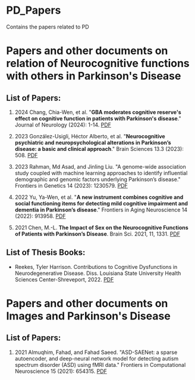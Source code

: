 # PD_Papers
Contains the papers related to PD

# Papers and other documents on relation of Neurocognitive functions with others in Parkinson's Disease

## List of Papers:
1. 2024 Chang, Chia-Wen, et al. "__GBA moderates cognitive reserve's effect on cognitive function in patients with Parkinson's disease__." Journal of Neurology (2024): 1-14. <a href="NC_Paper/2024_JournalOfneurology_GBA moderates cognitive reserve's effect on cognitive function in patients with Parkinson's disease.pdf">PDF</a>

2. 2023 González-Usigli, Héctor Alberto, et al. "__Neurocognitive psychiatric and neuropsychological alterations in Parkinson’s disease: a basic and clinical approach__." Brain Sciences 13.3 (2023): 508. <a href="NC_Paper/2023_BrainScience_Neurocognitive Psychiatric and Neuropsychological Alterations in Parkinson’s Disease A Basic and Clinical Approach.pdf">PDF</a>

3. 2023 Rahman, Md Asad, and Jinling Liu. "A genome-wide association study coupled with machine learning approaches to identify influential demographic and genomic factors underlying Parkinson’s disease." Frontiers in Genetics 14 (2023): 1230579. <a href="NC_Paper/2023_ComputationalGenomics_A genome-wide association study coupled with machine learning approaches to identify influential demographic and genomic factors underlying Parkinson’s disease.pdf">PDF</a>

4. 2022 Yu, Ya-Wen, et al. "__A new instrument combines cognitive and social functioning items for detecting mild cognitive impairment and dementia in Parkinson’s disease__." Frontiers in Aging Neuroscience 14 (2022): 913958. <a href="NC_Paper/2022_FrontiersInAginNeuroscience_A New Instrument Combines Cognitive and Social Functioning Items for Detecting Mild Cognitive Impairment and Dementia in Parkinson’s Disease.pdf" class="image fit">PDF</a>

5. 2021 Chen, M.-L. __The Impact of Sex on the Neurocognitive Functions of Patients with Parkinson’s Disease__. Brain Sci. 2021, 11, 1331. 
<a href="NC_Paper/2021_BrainScience_The Impact of Sex on the Neurocognitive Functions of Patients with Parkinson’s Disease.pdf" class="image fit">PDF</a>


## List of Thesis Books:
- Reekes, Tyler Harrison. Contributions to Cognitive Dysfunctions in Neurodegenerative Disease. Diss. Louisiana State University Health Sciences Center-Shreveport, 2022.
  <a href="NC_Paper/Theis_2022_LSU_Contributions to Cognitive Dysfunctions in Neurodegenerative Disease.pdf" class="image fit">PDF</a>




# Papers and other documents on Images and Parkinson's Disease

## List of Papers:
1. 2021 Almuqhim, Fahad, and Fahad Saeed. "ASD-SAENet: a sparse autoencoder, and deep-neural network model for detecting autism spectrum disorder (ASD) using fMRI data." Frontiers in Computational Neuroscience 15 (2021): 654315. <a href="Image_PD_Papers/2021_Frontier_ComputationalNeuroScience_ASD-SAENet A Sparse Autoencoder, and Deep-Neural Network Model for Detecting Autism Spectrum Disorder (ASD) Using fMRI Data.pdf">PDF</a>




